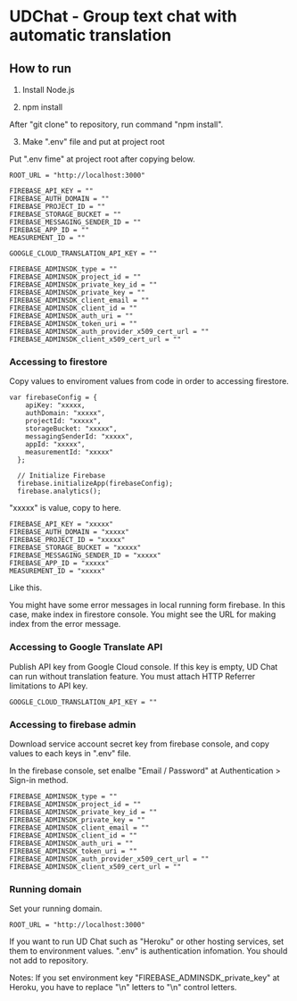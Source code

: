 # UDChat - Group text chat with automatic translation

## How to run
1. Install Node.js

2. npm install

After "git clone" to repository, run command "npm install".

3. Make ".env" file and put at project root

Put ".env fime" at project root after copying below.

```
ROOT_URL = "http://localhost:3000"

FIREBASE_API_KEY = ""
FIREBASE_AUTH_DOMAIN = ""
FIREBASE_PROJECT_ID = ""
FIREBASE_STORAGE_BUCKET = ""
FIREBASE_MESSAGING_SENDER_ID = ""
FIREBASE_APP_ID = ""
MEASUREMENT_ID = ""

GOOGLE_CLOUD_TRANSLATION_API_KEY = ""

FIREBASE_ADMINSDK_type = ""
FIREBASE_ADMINSDK_project_id = ""
FIREBASE_ADMINSDK_private_key_id = ""
FIREBASE_ADMINSDK_private_key = ""
FIREBASE_ADMINSDK_client_email = ""
FIREBASE_ADMINSDK_client_id = ""
FIREBASE_ADMINSDK_auth_uri = ""
FIREBASE_ADMINSDK_token_uri = ""
FIREBASE_ADMINSDK_auth_provider_x509_cert_url = ""
FIREBASE_ADMINSDK_client_x509_cert_url = ""
```
### Accessing to firestore

Copy values to enviroment values from code in order to accessing firestore.

```
var firebaseConfig = {
    apiKey: "xxxxx,
    authDomain: "xxxxx",
    projectId: "xxxxx",
    storageBucket: "xxxxx",
    messagingSenderId: "xxxxx",
    appId: "xxxxx",
    measurementId: "xxxxx"
  };
  
  // Initialize Firebase
  firebase.initializeApp(firebaseConfig);
  firebase.analytics();
```
"xxxxx" is value, copy to here.
```
FIREBASE_API_KEY = "xxxxx"
FIREBASE_AUTH_DOMAIN = "xxxxx"
FIREBASE_PROJECT_ID = "xxxxx"
FIREBASE_STORAGE_BUCKET = "xxxxx"
FIREBASE_MESSAGING_SENDER_ID = "xxxxx"
FIREBASE_APP_ID = "xxxxx"
MEASUREMENT_ID = "xxxxx"
```

Like this.

You might have some error messages in local running form firebase. In this case, make index in firestore console. You might see the URL for making index from the error message.

### Accessing to Google Translate API

Publish API key from Google Cloud console. If this key is empty, UD Chat can run without translation feature.
You must attach HTTP Referrer limitations to API key.

`GOOGLE_CLOUD_TRANSLATION_API_KEY = ""`

### Accessing to firebase admin

Download service account secret key from firebase console,  and copy values to each keys in ".env" file.

In the firebase console, set enalbe "Email / Password" at Authentication > Sign-in method.

```
FIREBASE_ADMINSDK_type = ""
FIREBASE_ADMINSDK_project_id = ""
FIREBASE_ADMINSDK_private_key_id = ""
FIREBASE_ADMINSDK_private_key = ""
FIREBASE_ADMINSDK_client_email = ""
FIREBASE_ADMINSDK_client_id = ""
FIREBASE_ADMINSDK_auth_uri = ""
FIREBASE_ADMINSDK_token_uri = ""
FIREBASE_ADMINSDK_auth_provider_x509_cert_url = ""
FIREBASE_ADMINSDK_client_x509_cert_url = ""
```

### Running domain

Set your running domain.

`ROOT_URL = "http://localhost:3000"`

If you want to run UD Chat such as "Heroku" or other hosting services, set them to environment values. ".env" is authentication infomation. You should not add to repository.

Notes: If you set environment key "FIREBASE_ADMINSDK_private_key" at Heroku, you have to replace "\n" letters to "\n" control letters.



